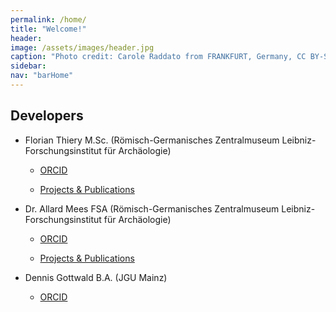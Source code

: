 ```yaml
---
permalink: /home/
title: "Welcome!"
header:
image: /assets/images/header.jpg
caption: "Photo credit: Carole Raddato from FRANKFURT, Germany, CC BY-SA 2.0, via [**Wikimedia Commons**](https://commons.wikimedia.org/wiki/File:Terra_sigillata,_Gallo-Roman_Museum_of_Tongeren,_Belgium_(27032316984).jpg)"
sidebar:
nav: "barHome"
---
```


## Developers

-   Florian Thiery M.Sc. (Römisch-Germanisches Zentralmuseum Leibniz-Forschungsinstitut für Archäologie)

    -   [ORCID](https://orcid.org/0000-0002-3246-3531)

    -   [Projects & Publications](https://web.rgzm.de/no_cache/ueber-uns/team/m/florian-thiery/)

-   Dr. Allard Mees FSA (Römisch-Germanisches Zentralmuseum Leibniz-Forschungsinstitut für Archäologie)

    -   [ORCID](https://orcid.org/0000-0002-7634-5342)

    -   [Projects & Publications](https://web.rgzm.de/no_cache/ueber-uns/mitarbeiterinnen/mitarbeiter-detailseite/allard-mees/)

-   Dennis Gottwald B.A. (JGU Mainz)

    -   [ORCID](https://orcid.org/0000-0002-8761-4659)
